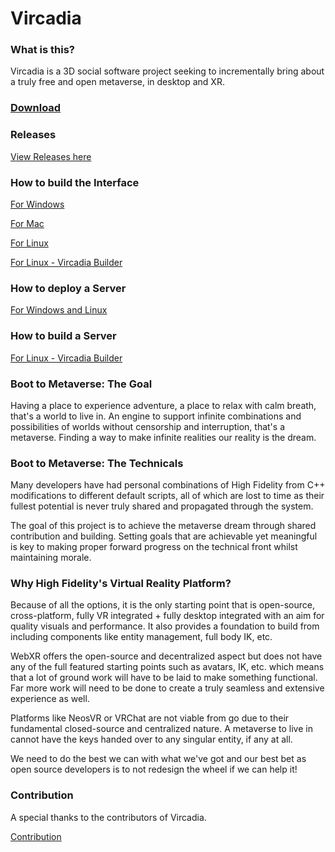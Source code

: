 # Vircadia 

### What is this?

Vircadia is a 3D social software project seeking to incrementally bring about a truly free and open metaverse, in desktop and XR.

### [Download](https://vircadia.com/download-vircadia/)

### Releases

[View Releases here](https://github.com/kasenvr/project-athena/releases/)

### How to build the Interface

[For Windows](https://docs.vircadia.dev/developer/build/BUILD_WIN.html)

[For Mac](https://docs.vircadia.dev/developer/build/BUILD_OSX.html)

[For Linux](https://docs.vircadia.dev/developer/build/BUILD_LINUX.html)

[For Linux - Vircadia Builder](https://github.com/kasenvr/vircadia-builder)

### How to deploy a Server

[For Windows and Linux](https://vircadia.com/deploy-a-server/)

### How to build a Server

[For Linux - Vircadia Builder](https://github.com/kasenvr/vircadia-builder)

### Boot to Metaverse: The Goal

Having a place to experience adventure, a place to relax with calm breath, that's a world to live in. An engine to support infinite combinations and possibilities of worlds without censorship and interruption, that's a metaverse. Finding a way to make infinite realities our reality is the dream.

### Boot to Metaverse: The Technicals

Many developers have had personal combinations of High Fidelity from C++ modifications to different default scripts, all of which are lost to time as their fullest potential is never truly shared and propagated through the system.

The goal of this project is to achieve the metaverse dream through shared contribution and building. Setting goals that are achievable yet meaningful is key to making proper forward progress on the technical front whilst maintaining morale.

### Why High Fidelity's Virtual Reality Platform?

Because of all the options, it is the only starting point that is open-source, cross-platform, fully VR integrated + fully desktop integrated with an aim for quality visuals and performance. It also provides a foundation to build from including components like entity management, full body IK, etc.

WebXR offers the open-source and decentralized aspect but does not have any of the full featured starting points such as avatars, IK, etc. which means that a lot of ground work will have to be laid to make something functional. Far more work will need to be done to create a truly seamless and extensive experience as well.

Platforms like NeosVR or VRChat are not viable from go due to their fundamental closed-source and centralized nature. A metaverse to live in cannot have the keys handed over to any singular entity, if any at all.

We need to do the best we can with what we've got and our best bet as open source developers is to not redesign the wheel if we can help it!

### Contribution

A special thanks to the contributors of Vircadia.

[Contribution](CONTRIBUTING.md)
